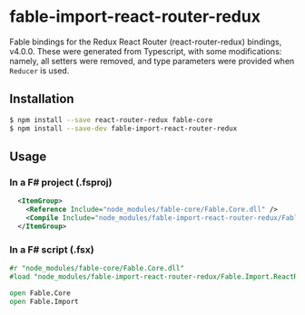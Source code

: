 # fable-import-react-router-redux

Fable bindings for the Redux React Router (react-router-redux) bindings, v4.0.0.
These were generated from Typescript, with some modifications: namely, all 
setters were removed, and type parameters were provided when `Reducer` is used.

## Installation

```sh
$ npm install --save react-router-redux fable-core
$ npm install --save-dev fable-import-react-router-redux
```

## Usage

### In a F# project (.fsproj)

```xml
  <ItemGroup>
    <Reference Include="node_modules/fable-core/Fable.Core.dll" />
    <Compile Include="node_modules/fable-import-react-router-redux/Fable.Import.ReactRouterRedux.fs" />
  </ItemGroup>
```

### In a F# script (.fsx)

```fsharp
#r "node_modules/fable-core/Fable.Core.dll"
#load "node_modules/fable-import-react-router-redux/Fable.Import.ReactRouterRedux.fs"

open Fable.Core
open Fable.Import
```
